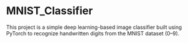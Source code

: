 # MNIST_Classifier
This project is a simple deep learning-based image classifier built using PyTorch to recognize handwritten digits from the MNIST dataset (0–9).
